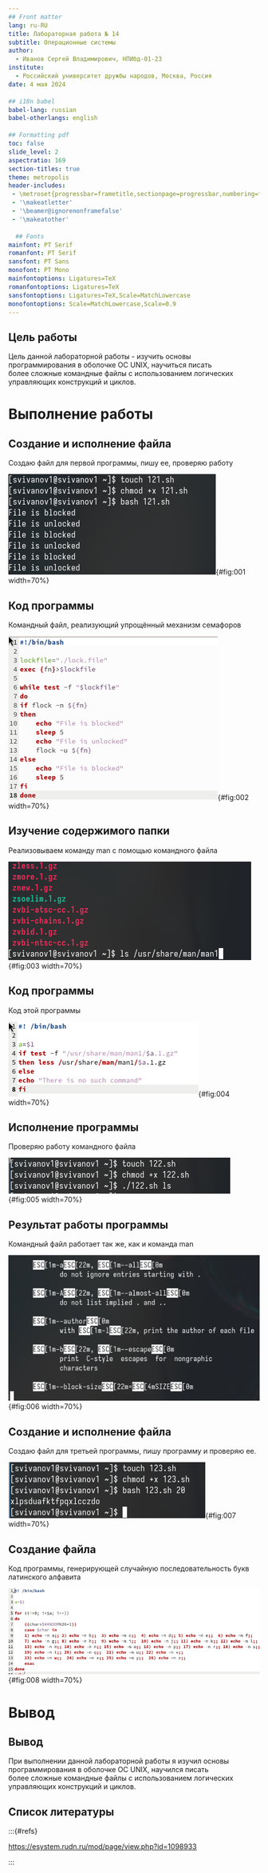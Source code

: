 ```yaml
---
## Front matter
lang: ru-RU
title: Лабораторная работа № 14
subtitle: Операционные системы
author:
  - Иванов Сергей Владимирович, НПИбд-01-23
institute:
  - Российский университет дружбы народов, Москва, Россия
date: 4 мая 2024

## i18n babel
babel-lang: russian
babel-otherlangs: english

## Formatting pdf
toc: false
slide_level: 2
aspectratio: 169
section-titles: true
theme: metropolis
header-includes:
 - \metroset{progressbar=frametitle,sectionpage=progressbar,numbering=fraction}
 - '\makeatletter'
 - '\beamer@ignorenonframefalse'
 - '\makeatother'

  ## Fonts
mainfont: PT Serif
romanfont: PT Serif
sansfont: PT Sans
monofont: PT Mono
mainfontoptions: Ligatures=TeX
romanfontoptions: Ligatures=TeX
sansfontoptions: Ligatures=TeX,Scale=MatchLowercase
monofontoptions: Scale=MatchLowercase,Scale=0.9
---
```


## Цель работы

Цель данной лабораторной работы - изучить основы программирования в оболочке ОС UNIX, научиться писать более сложные командные файлы с использованием логических управляющих конструкций и циклов.

# Выполнение работы

## Создание и исполнение файла

Создаю файл для первой программы, пишу ее, проверяю работу

![Создание и исполнение файла](image/1.png){#fig:001 width=70%}

## Код программы

Командный файл, реализующий упрощённый механизм семафоров

![Код программы](image/2.png){#fig:002 width=70%}

## Изучение содержимого папки

Реализовываем команду man с помощью командного файла

![Изучение содержимого папки](image/3.png){#fig:003 width=70%}

## Код программы

Код этой программы

![Код программы](image/4.png){#fig:004 width=70%}

## Исполнение программы

Проверяю работу командного файла 

![Исполнение программы](image/5.png){#fig:005 width=70%}

## Результат работы программы

Командный файл работает так же, как и команда man

![Результат работы программы](image/6.png){#fig:006 width=70%}

## Создание и исполнение файла

Создаю файл для третьей программы, пишу программу и проверяю ее.

![Создание и исполнение файла](image/7.png){#fig:007 width=70%}

## Создание файла

Код программы, генерирующей случайную последовательность букв латинского алфавита

![Код программы](image/8.png){#fig:008 width=70%}

# Вывод

## Вывод 

При выполнении данной лабораторной работы я изучил основы программирования в оболочке ОС UNIX, научился писать более сложные командные файлы с использованием логических управляющих конструкций и циклов.

## Список литературы

:::{#refs}

https://esystem.rudn.ru/mod/page/view.php?id=1098933

:::









